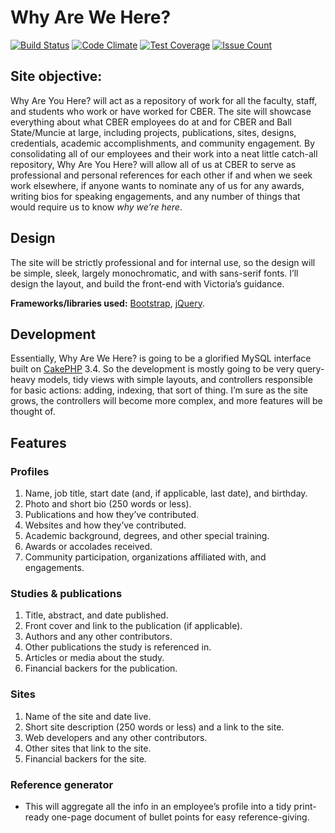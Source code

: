 # Why Are We Here?

[![Build Status](https://travis-ci.org/BallStateCBER/whyarewehere.svg?branch=master)](https://travis-ci.org/BallStateCBER/whyarewehere)
[![Code Climate](https://codeclimate.com/repos/59122df4f56aa70286000081/badges/e5ac1151f8bfac929549/gpa.svg)](https://codeclimate.com/repos/59122df4f56aa70286000081/feed)
[![Test Coverage](https://codeclimate.com/repos/59122df4f56aa70286000081/badges/e5ac1151f8bfac929549/coverage.svg)](https://codeclimate.com/repos/59122df4f56aa70286000081/coverage)
[![Issue Count](https://codeclimate.com/repos/59122df4f56aa70286000081/badges/e5ac1151f8bfac929549/issue_count.svg)](https://codeclimate.com/repos/59122df4f56aa70286000081/feed)

## Site objective:
Why Are You Here? will act as a repository of work for all the faculty, staff, and students who work or have worked for CBER. The site will showcase everything about what CBER employees do at and for CBER and Ball State/Muncie at large, including projects, publications, sites, designs, credentials, academic accomplishments, and community engagement. By consolidating all of our employees and their work into a neat little catch-all repository, Why Are You Here? will allow all of us at CBER to serve as professional and personal references for each other if and when we seek work elsewhere, if anyone wants to nominate any of us for any awards, writing bios for speaking engagements, and any number of things that would require us to know *why we’re here*.

## Design
The site will be strictly professional and for internal use, so the design will be simple, sleek, largely monochromatic, and with sans-serif fonts. I’ll design the layout, and build the front-end with Victoria’s guidance.

**Frameworks/libraries used:** [Bootstrap](https://v4-alpha.getbootstrap.com/), [jQuery](https://jquery.com/).

## Development
Essentially, Why Are We Here? is going to be a glorified MySQL interface built on [CakePHP](http://cakephp.org) 3.4. So the development is mostly going to be very query-heavy models, tidy views with simple layouts, and controllers responsible for basic actions: adding, indexing, that sort of thing. I’m sure as the site grows, the controllers will become more complex, and more features will be thought of.

## Features

### Profiles
1. Name, job title, start date (and, if applicable, last date), and birthday.
2. Photo and short bio (250 words or less).
3. Publications and how they’ve contributed.
4. Websites and how they’ve contributed.
5. Academic background, degrees, and other special training.
6. Awards or accolades received.
7. Community participation, organizations affiliated with, and engagements.
### Studies & publications
1. Title, abstract, and date published.
2. Front cover and link to the publication (if applicable).
3. Authors and any other contributors.
4. Other publications the study is referenced in.
5. Articles or media about the study.
6. Financial backers for the publication.
### Sites
1. Name of the site and date live.
2. Short site description (250 words or less) and a link to the site.
3. Web developers and any other contributors.
4. Other sites that link to the site.
5. Financial backers for the site.
### Reference generator
  * This will aggregate all the info in an employee’s profile into a tidy print-ready one-page document of bullet points for easy reference-giving.
